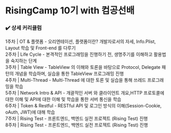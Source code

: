 # RisingCamp 10기 with 컴공선배

### ✔️ 상세 커리큘럼
1주차 | OT & 플랫폼 - 오리엔테이션, 플랫폼이란? 개발자로서의 자세, Info.Plist, Layout 학습 및 Front-end 를 다루기  
2주차 | Life Cycle - 본격적인 프로그래밍을 진행하기 전, 생명주기를 이해하고 활용법을 숙지하는 단계  
3주차 | Table View - TableView 의 이해와 토론을 바탕으로 Protocol, Delegate 패턴의 개념을 학습하며, 실습을 통한 TableView 프로그래밍 진행  
4주차 | Multi-Thread - Multi-Thread 에 대한 토론 및 실습을 통해 쓰레드 프로그래밍을 학습  
5주차 | Network Intro & API - 개괄적인 서버 와 클라이언트 개요,HTTP 프로토콜에 대한 이해 및 API에 대한 이해 및 학습을 통한 서버 통신을 학습  
6주차 | Token & Restful - RESTful API 및 로그인 방식의 이해(Session-Cookie, oAuth, JWT)에 대해 학습  
7주차 | Rising Test - 프론트엔드, 백엔드 실전 프로젝트 (Rising Test) 진행  
8주차 | Rising Test - 프론트엔드, 백엔드 실전 프로젝트 (Rising Test) 진행  
